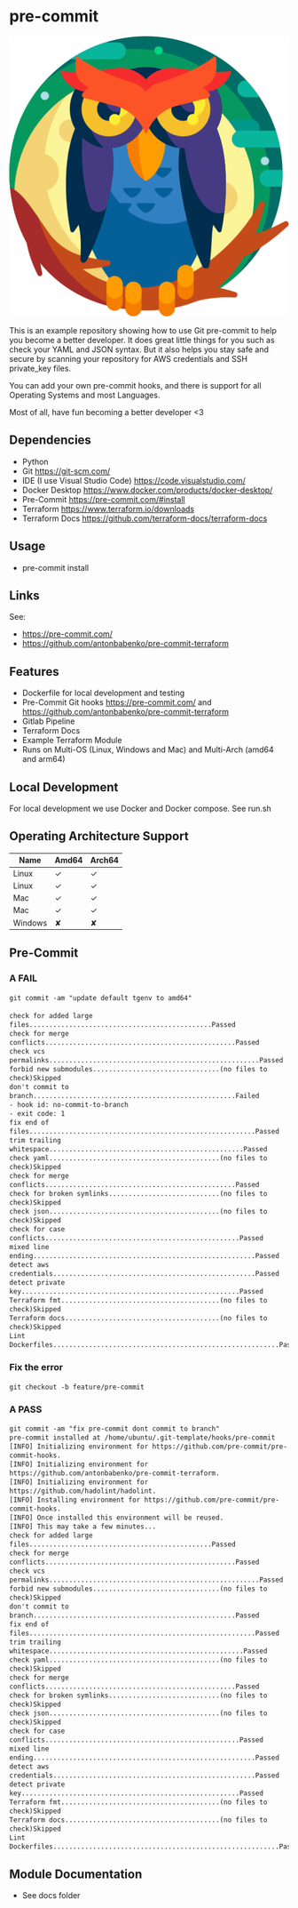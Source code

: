 # pre-commit

![Pre-Commit](images/009-owl.png?raw=true "Pre-Commit")

This is an example repository showing how to use Git pre-commit to help you become a better developer.
It does great little things for you such as check your YAML and JSON syntax. But it also helps you stay safe and secure by scanning your repository for AWS credentials and SSH private_key files.

You can add your own pre-commit hooks, and there is support for all Operating Systems and most Languages.

Most of all, have fun becoming a better developer <3

## Dependencies
- Python
- Git https://git-scm.com/
- IDE (I use Visual Studio Code) https://code.visualstudio.com/
- Docker Desktop https://www.docker.com/products/docker-desktop/
- Pre-Commit https://pre-commit.com/#install
- Terraform https://www.terraform.io/downloads
- Terraform Docs https://github.com/terraform-docs/terraform-docs

## Usage
- pre-commit install

## Links
See:
- https://pre-commit.com/
- https://github.com/antonbabenko/pre-commit-terraform

## Features
- Dockerfile for local development and testing
- Pre-Commit Git hooks https://pre-commit.com/ and https://github.com/antonbabenko/pre-commit-terraform
- Gitlab Pipeline
- Terraform Docs
- Example Terraform Module
- Runs on Multi-OS (Linux, Windows and Mac) and Multi-Arch (amd64 and arm64)

## Local Development
For local development we use Docker and Docker compose. See run.sh

## Operating Architecture Support
| Name | Amd64 | Arch64 |
|------|-------|--------|
| Linux | ✓ | ✓ |
| Linux | ✓ | ✓ |
| Mac | ✓ | ✓ |
| Mac | ✓ | ✓ |
| Windows | ✘ | ✘ |

## Pre-Commit

### A FAIL
```shell
git commit -am "update default tgenv to amd64"

check for added large files..............................................Passed
check for merge conflicts................................................Passed
check vcs permalinks.....................................................Passed
forbid new submodules................................(no files to check)Skipped
don't commit to branch...................................................Failed
- hook id: no-commit-to-branch
- exit code: 1
fix end of files.........................................................Passed
trim trailing whitespace.................................................Passed
check yaml...........................................(no files to check)Skipped
check for merge conflicts................................................Passed
check for broken symlinks............................(no files to check)Skipped
check json...........................................(no files to check)Skipped
check for case conflicts.................................................Passed
mixed line ending........................................................Passed
detect aws credentials...................................................Passed
detect private key.......................................................Passed
Terraform fmt........................................(no files to check)Skipped
Terraform docs.......................................(no files to check)Skipped
Lint Dockerfiles.........................................................Passed
```

### Fix the error
`git checkout -b feature/pre-commit`

### A PASS
```shell
git commit -am "fix pre-commit dont commit to branch"
pre-commit installed at /home/ubuntu/.git-template/hooks/pre-commit
[INFO] Initializing environment for https://github.com/pre-commit/pre-commit-hooks.
[INFO] Initializing environment for https://github.com/antonbabenko/pre-commit-terraform.
[INFO] Initializing environment for https://github.com/hadolint/hadolint.
[INFO] Installing environment for https://github.com/pre-commit/pre-commit-hooks.
[INFO] Once installed this environment will be reused.
[INFO] This may take a few minutes...
check for added large files..............................................Passed
check for merge conflicts................................................Passed
check vcs permalinks.....................................................Passed
forbid new submodules................................(no files to check)Skipped
don't commit to branch...................................................Passed
fix end of files.........................................................Passed
trim trailing whitespace.................................................Passed
check yaml...........................................(no files to check)Skipped
check for merge conflicts................................................Passed
check for broken symlinks............................(no files to check)Skipped
check json...........................................(no files to check)Skipped
check for case conflicts.................................................Passed
mixed line ending........................................................Passed
detect aws credentials...................................................Passed
detect private key.......................................................Passed
Terraform fmt........................................(no files to check)Skipped
Terraform docs.......................................(no files to check)Skipped
Lint Dockerfiles.........................................................Passed
```

## Module Documentation
- See docs folder
